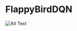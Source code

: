 # FlappyBirdDQN

![Alt Text](https://github.com/TimVeenboer/FlappyBirdDQN/blob/master/DQNshowcase.gif)
